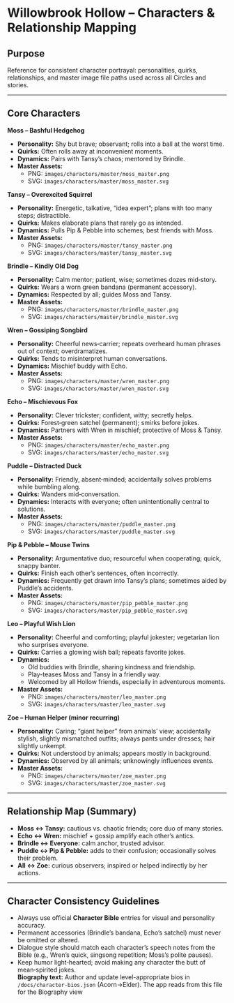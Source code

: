 # Willowbrook Hollow – Characters & Relationship Mapping

## Purpose
Reference for consistent character portrayal: personalities, quirks, relationships, and master image file paths used across all Circles and stories.

---

## Core Characters

**Moss – Bashful Hedgehog**  
- **Personality:** Shy but brave; observant; rolls into a ball at the worst time.  
- **Quirks:** Often rolls away at inconvenient moments.  
- **Dynamics:** Pairs with Tansy’s chaos; mentored by Brindle.  
- **Master Assets:**  
  - PNG: `images/characters/master/moss_master.png`  
  - SVG: `images/characters/master/moss_master.svg`

**Tansy – Overexcited Squirrel**  
- **Personality:** Energetic, talkative, “idea expert”; plans with too many steps; distractible.  
- **Quirks:** Makes elaborate plans that rarely go as intended.  
- **Dynamics:** Pulls Pip & Pebble into schemes; best friends with Moss.  
- **Master Assets:**  
  - PNG: `images/characters/master/tansy_master.png`  
  - SVG: `images/characters/master/tansy_master.svg`

**Brindle – Kindly Old Dog**  
- **Personality:** Calm mentor; patient, wise; sometimes dozes mid‑story.  
- **Quirks:** Wears a worn green bandana (permanent accessory).  
- **Dynamics:** Respected by all; guides Moss and Tansy.  
- **Master Assets:**  
  - PNG: `images/characters/master/brindle_master.png`  
  - SVG: `images/characters/master/brindle_master.svg`

**Wren – Gossiping Songbird**  
- **Personality:** Cheerful news‑carrier; repeats overheard human phrases out of context; overdramatizes.  
- **Quirks:** Tends to misinterpret human conversations.  
- **Dynamics:** Mischief buddy with Echo.  
- **Master Assets:**  
  - PNG: `images/characters/master/wren_master.png`  
  - SVG: `images/characters/master/wren_master.svg`

**Echo – Mischievous Fox**  
- **Personality:** Clever trickster; confident, witty; secretly helps.  
- **Quirks:** Forest‑green satchel (permanent); smirks before jokes.  
- **Dynamics:** Partners with Wren in mischief; protective of Moss & Tansy.  
- **Master Assets:**  
  - PNG: `images/characters/master/echo_master.png`  
  - SVG: `images/characters/master/echo_master.svg`

**Puddle – Distracted Duck**  
- **Personality:** Friendly, absent‑minded; accidentally solves problems while bumbling along.  
- **Quirks:** Wanders mid‑conversation.  
- **Dynamics:** Interacts with everyone; often unintentionally central to solutions.  
- **Master Assets:**  
  - PNG: `images/characters/master/puddle_master.png`  
  - SVG: `images/characters/master/puddle_master.svg`

**Pip & Pebble – Mouse Twins**  
- **Personality:** Argumentative duo; resourceful when cooperating; quick, snappy banter.  
- **Quirks:** Finish each other’s sentences, often incorrectly.  
- **Dynamics:** Frequently get drawn into Tansy’s plans; sometimes aided by Puddle’s accidents.  
- **Master Assets:**  
  - PNG: `images/characters/master/pip_pebble_master.png`  
  - SVG: `images/characters/master/pip_pebble_master.svg`

**Leo – Playful Wish Lion**  
- **Personality:** Cheerful and comforting; playful jokester; vegetarian lion who surprises everyone.  
- **Quirks:** Carries a glowing wish ball; repeats favorite jokes.  
- **Dynamics:** 
  - Old buddies with Brindle, sharing kindness and friendship.  
  - Play-teases Moss and Tansy in a friendly way.  
  - Welcomed by all Hollow friends, especially in adventurous moments.  
- **Master Assets:**  
  - PNG: `images/characters/master/leo_master.png`  
  - SVG: `images/characters/master/leo_master.svg`


**Zoe – Human Helper (minor recurring)**  
- **Personality:** Caring; “giant helper” from animals’ view; accidentally stylish, slightly mismatched outfits; always pants under dresses; hair slightly unkempt.  
- **Quirks:** Not understood by animals; appears mostly in background.  
- **Dynamics:** Observed by all animals; unknowingly influences events.  
- **Master Assets:**  
  - PNG: `images/characters/master/zoe_master.png`  
  - SVG: `images/characters/master/zoe_master.svg`

---

## Relationship Map (Summary)

- **Moss ↔ Tansy:** cautious vs. chaotic friends; core duo of many stories.  
- **Echo ↔ Wren:** mischief + gossip amplify each other’s antics.  
- **Brindle ↔ Everyone:** calm anchor, trusted advisor.  
- **Puddle ↔ Pip & Pebble:** adds to their confusion; occasionally solves their problem.  
- **All ↔ Zoe:** curious observers; inspired or helped indirectly by her actions.

---

## Character Consistency Guidelines

- Always use official **Character Bible** entries for visual and personality accuracy.  
- Permanent accessories (Brindle’s bandana, Echo’s satchel) must never be omitted or altered.  
- Dialogue style should match each character’s speech notes from the Bible (e.g., Wren’s quick, singsong repetition; Moss’s polite pauses).  
- Keep humor light‑hearted; avoid making any character the butt of mean‑spirited jokes.  
**Biography text:** Author and update level-appropriate bios in `/docs/character-bios.json` (Acorn→Elder). The app reads from this file for the Biography view